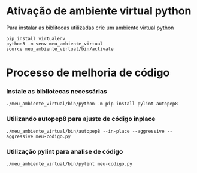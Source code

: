# Ativação de ambiente virtual python
Para instalar as biblitecas utilizadas crie um ambiente virtual python
```
pip install virtualenv
python3 -m venv meu_ambiente_virtual
source meu_ambiente_virtual/bin/activate
```

# Processo de melhoria de código

### Instale as bibliotecas necessárias
```
./meu_ambiente_virtual/bin/python -m pip install pylint autopep8
```

### Utilizando autopep8 para ajuste de código inplace
```
./meu_ambiente_virtual/bin/autopep8 --in-place --aggressive --aggressive meu-codigo.py
```

### Utilização pylint para analise de código
```
./meu_ambiente_virtual/bin/pylint meu-codigo.py
```
